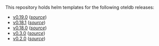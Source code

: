 This repository holds helm templates for the following oteldb releases:

* [v0.19.0](https://github.com/go-faster/oteldb/releases/tag/v0.19.0) (_[source](https://github.com/go-faster/oteldb/tree/v0.19.0/helm/oteldb)_)
* [v0.18.1](https://github.com/go-faster/oteldb/releases/tag/v0.18.1) (_[source](https://github.com/go-faster/oteldb/tree/v0.18.1/helm/oteldb)_)
* [v0.18.0](https://github.com/go-faster/oteldb/releases/tag/v0.18.0) (_[source](https://github.com/go-faster/oteldb/tree/v0.18.0/helm/oteldb)_)
* [v0.3.0](https://github.com/go-faster/oteldb/releases/tag/v0.3.0) (_[source](https://github.com/go-faster/oteldb/tree/v0.3.0/helm/oteldb)_)
* [v0.2.0](https://github.com/go-faster/oteldb/releases/tag/v0.2.0) (_[source](https://github.com/go-faster/oteldb/tree/v0.2.0/helm/oteldb)_)

